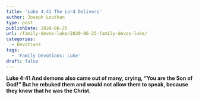 ```yaml
---
title: 'Luke 4:41 The Lord Delivers'
author: Joseph Louthan
type: post
publishDate: 2020-06-25
url: /family-devos-luke/2020-06-25-family-devos-luke/
categories:
  - Devotions
tags:
  - 'Family Devotions: Luke'
draft: false
---
```

**Luke 4:41 And demons also came out of many, crying, “You are the Son of God!” But he rebuked them and would not allow them to speak, because they knew that he was the Christ.**